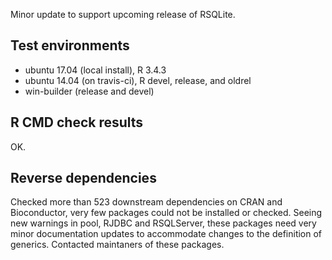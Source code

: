 Minor update to support upcoming release of RSQLite.

## Test environments
* ubuntu 17.04 (local install), R 3.4.3
* ubuntu 14.04 (on travis-ci), R devel, release, and oldrel
* win-builder (release and devel)


## R CMD check results

OK.

## Reverse dependencies

Checked more than 523 downstream dependencies on CRAN and Bioconductor, very few packages could not be installed or checked. Seeing new warnings in pool, RJDBC and RSQLServer, these packages need very minor documentation updates to accommodate changes to the definition of generics. Contacted maintaners of these packages.
